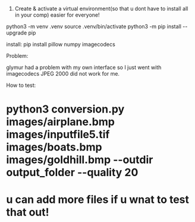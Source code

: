 
1) Create & activate a virtual environment(so that u dont have to install all in your comp)
easier for everyone!

python3 -m venv .venv
source .venv/bin/activate
python3 -m pip install --upgrade pip


install:
pip install pillow numpy imagecodecs

Problem:

glymur had a problem with my own interface so I just went with imagecodecs
JPEG 2000 did not work for me.

How to test:

# python3 conversion.py images/airplane.bmp images/inputfile5.tif images/boats.bmp images/goldhill.bmp --outdir output_folder --quality 20

# u can add more files if u wnat to test that out! 